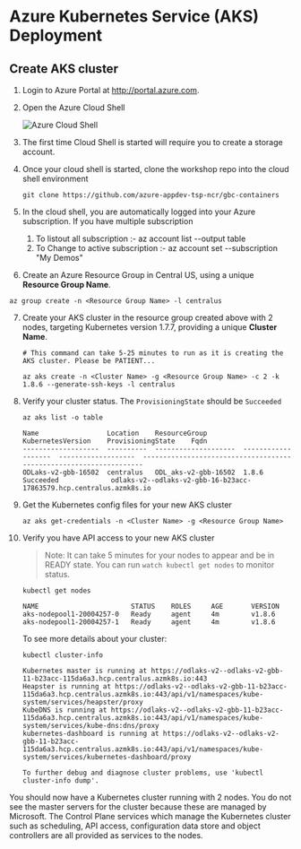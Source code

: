 # Azure Kubernetes Service (AKS) Deployment

## Create AKS cluster

1. Login to Azure Portal at http://portal.azure.com.
2. Open the Azure Cloud Shell

    ![Azure Cloud Shell](img/cloudshell.png "Azure Cloud Shell")

3. The first time Cloud Shell is started will require you to create a storage account. 

4. Once your cloud shell is started, clone the workshop repo into the cloud shell environment
    ```
    git clone https://github.com/azure-appdev-tsp-ncr/gbc-containers
    ```

5. In the cloud shell, you are automatically logged into your Azure subscription.
If you have multiple subscription
    1. To listout all subscription :-  az account list --output table 
    2. To Change to active subscription :- az account set --subscription "My Demos"

6. Create an Azure Resource Group in Central US, using a unique **Resource Group Name**.

```
az group create -n <Resource Group Name> -l centralus
```

7. Create your AKS cluster in the resource group created above with 2 nodes, targeting Kubernetes version 1.7.7, providing a unique **Cluster Name**.
    ```
    # This command can take 5-25 minutes to run as it is creating the AKS cluster. Please be PATIENT...

    az aks create -n <Cluster Name> -g <Resource Group Name> -c 2 -k 1.8.6 --generate-ssh-keys -l centralus
    ```

8. Verify your cluster status. The `ProvisioningState` should be `Succeeded`
    ```
    az aks list -o table

    Name                 Location    ResourceGroup         KubernetesVersion    ProvisioningState    Fqdn
    -------------------  ----------  --------------------  -------------------  -------------------  -------------------------------------------------------------------
    ODLaks-v2-gbb-16502  centralus   ODL_aks-v2-gbb-16502  1.8.6                Succeeded             odlaks-v2--odlaks-v2-gbb-16-b23acc-17863579.hcp.centralus.azmk8s.io
    ```


9. Get the Kubernetes config files for your new AKS cluster
    ```
    az aks get-credentials -n <Cluster Name> -g <Resource Group Name>
    ```

10. Verify you have API access to your new AKS cluster

    > Note: It can take 5 minutes for your nodes to appear and be in READY state. You can run `watch kubectl get nodes` to monitor status.

    ```
    kubectl get nodes
    
    NAME                       STATUS    ROLES     AGE       VERSION
    aks-nodepool1-20004257-0   Ready     agent     4m        v1.8.6
    aks-nodepool1-20004257-1   Ready     agent     4m        v1.8.6
    ```
    
    To see more details about your cluster:
    
    ```
    kubectl cluster-info
    
    Kubernetes master is running at https://odlaks-v2--odlaks-v2-gbb-11-b23acc-115da6a3.hcp.centralus.azmk8s.io:443
    Heapster is running at https://odlaks-v2--odlaks-v2-gbb-11-b23acc-115da6a3.hcp.centralus.azmk8s.io:443/api/v1/namespaces/kube-system/services/heapster/proxy
    KubeDNS is running at https://odlaks-v2--odlaks-v2-gbb-11-b23acc-115da6a3.hcp.centralus.azmk8s.io:443/api/v1/namespaces/kube-system/services/kube-dns:dns/proxy
    kubernetes-dashboard is running at https://odlaks-v2--odlaks-v2-gbb-11-b23acc-115da6a3.hcp.centralus.azmk8s.io:443/api/v1/namespaces/kube-system/services/kubernetes-dashboard/proxy

    To further debug and diagnose cluster problems, use 'kubectl cluster-info dump'.
    ```

You should now have a Kubernetes cluster running with 2 nodes. You do not see the master servers for the cluster because these are managed by Microsoft. The Control Plane services which manage the Kubernetes cluster such as scheduling, API access, configuration data store and object controllers are all provided as services to the nodes.

